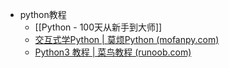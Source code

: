 - python教程
	- [[Python - 100天从新手到大师]]
	- [交互式学Python | 莫烦Python (mofanpy.com)](https://mofanpy.com/tutorials/python-basic/interactive-python/)
	- [Python3 教程 | 菜鸟教程 (runoob.com)](https://www.runoob.com/python3/python3-tutorial.html)